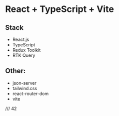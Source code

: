 # React + TypeScript + Vite

## Stack 
- React.js
- TypeScript
- Redux Toolkit
- RTK Query

## Other:
- json-server
- tailwind.css
- react-router-dom
- vite


/// 42